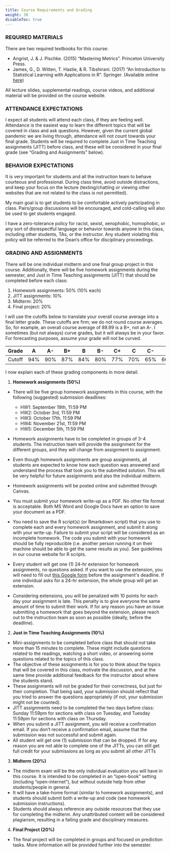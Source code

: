 ```yaml
---
title: Course Requirements and Grading
weight: 30
disableToc: true
---
```


### REQUIRED MATERIALS

There are two required textbooks for this course:

-	Angrist, J. & J. Pischke. (2015) “Mastering Metrics”. Princeton University Press.
-	James, G., D. Witten, T. Hastie, & R. Tibshirani. (2017) “An Introduction to Statistical Learning with Applications in R”. Springer. (Available online [here](https://www.statlearning.com/)) 

All lecture slides, supplemental readings, course videos, and additional material will be provided on the course website.


### ATTENDANCE EXPECTATIONS

I expect all students will attend each class, if they are feeling well. Attendance is the easiest way to learn the different topics that will be covered in class and ask questions. However, given the current global pandemic we are living through, attendance will not count towards your final grade. Students will be required to complete Just in Time Teaching assignments (JITT) before class, and these will be considered in your final grade (see “Grading and Assignments” below). 

### BEHAVIOR EXPECTATIONS

It is very important for students and all the instruction team to behave courteous and professional. During class time, avoid outside distractions, and keep your focus on the lecture (texting/chatting or viewing other websites that are not related to the class is not permitted).

My main goal is to get students to be comfortable actively participating in class. Pairs/group discussions will be encouraged, and cold-calling will also be used to get students engaged.

I have a zero-tolerance policy for racist, sexist, xenophobic, homophobic, or any sort of disrespectful language or behavior towards anyone in this class, including other students, TAs, or the instructor. Any student violating this policy will be referred to the Dean’s office for disciplinary proceedings. 


### GRADING AND ASSIGNMENTS

There will be one individual midterm and one final group project in this course. Additionally, there will be five homework assignments during the semester, and Just in Time Teaching assignments (JITT) that should be completed before each class:

1.	Homework assignments: 50% (10% each)
2.	JITT assignments: 10%
3.	Midterm: 20%
4.	Final project: 20%

I will use the cutoffs below to translate your overall course average into a final letter grade. These cutoffs are firm; we do not round course averages. So, for example, an overall course average of 89.99 is a B+, not an A-. I sometimes (but not always) curve grades, but it will always be in your favor. For forecasting purposes, assume your grade will not be curved. 


|Grade|A|A-|B+|B|B-|C+|C|C-|D|F|
|-----|-|--|--|-|--|--|-|--|-|-|
|Cutoff|94%|90%|87%|84%|80%|77%|70%|65%|60%|<60%|

I now explain each of these grading components in more detail. 

1.	**Homework assignments (50%)**

-	There will be five group homework assignments in this course, with the following (suggested) submission deadlines:
	- HW1: September 19th, 11:59 PM
	- HW2: October 3rd, 11:59 PM
	- HW3: October 17th, 11:59 PM
	- HW4: November 21st, 11:59 PM
	- HW5: December 5th, 11:59 PM
 
-	Homework assignments have to be completed in groups of 3-4 students. The instruction team will provide the assignment for the different groups, and they will change from assignment to assignment.
-	Even though homework assignments are group assignments, all students are expected to know how each question was answered and understand the process that took you to the submitted solution. This will be very helpful for future assignments and also the individual midterm.
-	Homework assignments will be posted online and submitted through Canvas.  
-	You must submit your homework write-up as a PDF. No other file format is acceptable. Both MS Word and Google Docs have an option to save your document as a PDF.
-	You need to save the R script(s) (or Rmarkdown script) that you use to complete each and every homework assignment, and submit it along with your write-up. Failure to submit your script will be considered as an incomplete homework. The code you submit with your homework should be fully reproducible (i.e. another person running it on their machine should be able to get the same results as you). See guidelines in our course website for R scripts.
-	Every student will get one (1) 24-hr extension for homework assignments, no questions asked. If you want to use the extension, you will need to fill out [this Google form](https://forms.gle/JFMubJJPhgYaaKG79) before the assignment's deadline. If one individual asks for a 24-hr extension, the whole group will get an extension.  
-	Considering extensions, you will be penalized with 10 points for each day your assignment is late. This penalty is to give everyone the same amount of time to submit their work. If for any reason you have an issue submitting a homework that goes beyond the extension, please reach out to the instruction team as soon as possible (ideally, before the deadline).


2.	**Just in Time Teaching Assignments (10%)**

-	Mini-assignments to be completed before class that should not take more than 15 minutes to complete. These might include questions related to the readings, watching a short video, or answering some questions related to the topics of this class.
-	The objective of these assignments is for you to think about the topics that will be covered in this class, motivate the discussion, and at the same time provide additional feedback for the instructor about where the students stand.
-	These assignments will not be graded for their correctness, but just for their completion. That being said, your submission should reflect that you tried to answer the questions appropriately (if not, your submission might not be counted).
-	JITT assignments need to be completed the two days before class: Sunday 11:59pm for sections with class on Tuesday, and Tuesday 11:59pm for sections with class on Thursday.
-	When you submit a JITT assignment, you will receive a confirmation email. If you don’t receive a confirmation email, assume that the submission was not successful and submit again.
-	All student will get one (1) submission that can be dropped. If for any reason you are not able to complete one of the JITTs, you can still get full credit for your submissions as long as you submit all other JITTs

3.	**Midterm (20%)**

-	The midterm exam will be the only individual evaluation you will have in this course. It is intended to be completed in an “open-book” setting (including “open-internet”), but without outside help from other students/people in general. 
-	It will have a take-home format (similar to homework assignments), and students should submit both a write-up and code (see homework submission instructions).
-	Students should always reference any outside resources that they use for completing the midterm. Any unattributed content will be considered plagiarism, resulting in a failing grade and disciplinary measures.
 
4.	**Final Project (20%)**

-	The final project will be completed in groups and focused on prediction tasks. More information will be provided further into the semester.
